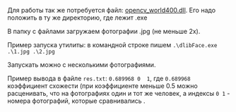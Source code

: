 Для работы так же потребуется файл: [opencv_world400.dll](https://drive.google.com/open?id=12_omTTTL_pFmhwkaTPWZ9x-hsMFvtGNR). Его надо положить в ту же директорию, где лежит .exe

В папку с файлами загружаем фотографии .jpg (не меньше 2х).

Пример запуска утилиты: в командной строке пишем `.\dlibFace.exe .\1.jpg .\2.jpg`

Запускать можно с несколькими фотографиями.

Пример вывода в файле `res.txt`: `0.689968 0  1`, где `0.689968` коэффициент схожести (при коэффициенте меньше 0.5 можно расценивать, что на фотографиях один и тот же человек, а индексы `0 1` - номера фотографий, которые сравнивались .
